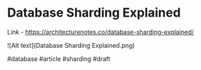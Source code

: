 # Database Sharding Explained

Link - https://architecturenotes.co/database-sharding-explained/

![Alt text](Database Sharding Explained.png)

#database #article #sharding
#draft